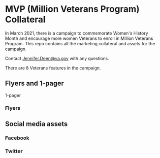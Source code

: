 # MVP (Million Veterans Program) Collateral

In March 2021, there is a campaign to commemorate Women's History Month and encourage more women Veterans to enroll in Million Veterans Program. This repo contains all the marketing collateral and assets for the campaign.

Contact Jennifer.Deen@va.gov  with any questions. 

There are 8 Veterans features in the campaign. 

## Flyers and 1-pager

1-pager

### Flyers



## Social media assets

### Facebook

### Twitter
